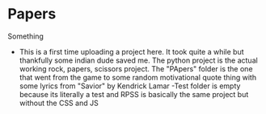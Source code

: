 # Papers
Something
- This is a first time uploading a project here. It took quite a while but thankfully some indian dude saved me. The python project is the actual working rock, papers, scissors project. The "PApers" folder is the one that went from the game to some random motivational quote thing with some lyrics from "Savior" by Kendrick Lamar
-Test folder is empty because its literally a test and RPSS is basically the same project but without the CSS and JS
